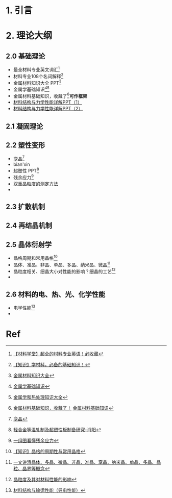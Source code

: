 # 1. 引言 

# 2. 理论大纲 
## 2.0 基础理论 
- 最全材料专业英文词汇[^1]
- 材料专业108个名词解释[^2]
- 金属材料知识大全 PPT[^3]
- 金属学基础知识[^4][^5]
- 金属材料基础知识，收藏了[^6]**可作框架**
- [材料结构与力学性能详解PPT（1）](https://mp.weixin.qq.com/s/tqOAuePAzVni-XXxYqPpzw)
- [材料结构与力学性能详解PPT（2）](https://mp.weixin.qq.com/s/OX23pfLe-Dw6oUwuxYtwrA)
## 2.1 凝固理论 


## 2.2 塑性变形 
- 孪晶[^7]
- bian'xin
- 超塑性 PPT[^8]
- 残余应力[^9]
- [双重晶粒度的测定方法](https://mp.weixin.qq.com/s/hwU1sbOLNZCkmHFzNhicIw)
- 

## 2.3 扩散机制 



## 2.4 再结晶机制 



## 2.5 晶体衍射学 
- 晶格周期和常用晶格[^10]
- 晶体、准晶、非晶、单晶、多晶、纳米晶、微晶[^11]
- 晶粒度相关、细晶大小对性能的影响？细晶的工艺[^12]
- 


## 2.6 材料的电、热、光、化学性能
- 电学性能[^13]
- 



# Ref 

[^1]: [【材料学堂】超全的材料专业英语！必收藏](https://mp.weixin.qq.com/s/RRcl545ETJT8fXUk5a_geQ)
[^2]: [【知识】学材料，必备的基础知识！](https://mp.weixin.qq.com/s/n6CM6pIycrKqXJ59AknnDw)
[^3]: [金属材料知识大全](https://mp.weixin.qq.com/s/d-GfjC8zWDMX3xeh26ItYg)
[^4]: [金属学基础知识](https://mp.weixin.qq.com/s/fggGxWoBOa9ADhzLq1H9zQ)
[^5]: [金属学和热处理知识大全](https://mp.weixin.qq.com/s/OgMDoqT1iW2bpOTsq3ACUg)
[^6]: [金属材料基础知识，收藏了！](https://mp.weixin.qq.com/s/KnFdg1P7P9xAUHPkSWZRCA)
	[金属材料基础知识](https://mp.weixin.qq.com/s/znTpZva7BtQl8kv9iA15Uw)
[^7]: [孪晶](https://mp.weixin.qq.com/s/7dF6j2nvpENgUb8BvJed8g)
[^8]: [轻合金等温轧制及超塑性板制备研究-肖阳](https://mp.weixin.qq.com/s/eMwqqP2pYMga3feBf9lxUA)
[^9]: [一组图看懂残余应力](https://mp.weixin.qq.com/s/hkEtSR2pitkSUcxVq4PEGw)

[^10]: [【知识】晶格的周期性与常用晶格](https://mp.weixin.qq.com/s/RzoBJZWH4OLCQv9hJd0Htg)

[^11]: [一文讲清晶体、多晶、微晶、非晶、准晶、孪晶、纳米晶、单晶、多晶、晶粒、晶界等概念](https://mp.weixin.qq.com/s/yIjNwybWK5N-W4XtQf0Hww)
[^12]: [晶粒度及其对材料性能的影响](https://mp.weixin.qq.com/s/T37DEF0fyN4EnYUfrVdyWA)

[^13]: [材料结构与输运性能（导电性能）](https://mp.weixin.qq.com/s/hIbGfztp-JDnJTFRPNxohQ)

